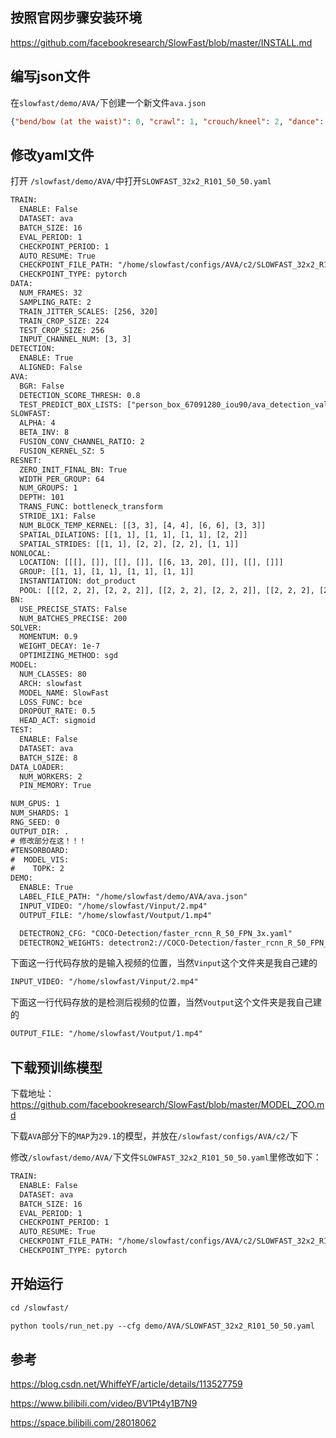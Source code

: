 ## 按照官网步骤安装环境

https://github.com/facebookresearch/SlowFast/blob/master/INSTALL.md

## 编写json文件

在`slowfast/demo/AVA/`下创建一个新文件`ava.json`

```json
{"bend/bow (at the waist)": 0, "crawl": 1, "crouch/kneel": 2, "dance": 3, "fall down": 4, "get up": 5, "jump/leap": 6, "lie/sleep": 7, "martial art": 8, "run/jog": 9, "sit": 10, "stand": 11, "swim": 12, "walk": 13, "answer phone": 14, "brush teeth": 15, "carry/hold (an object)": 16, "catch (an object)": 17, "chop": 18, "climb (e.g., a mountain)": 19, "clink glass": 20, "close (e.g., a door, a box)": 21, "cook": 22, "cut": 23, "dig": 24, "dress/put on clothing": 25, "drink": 26, "drive (e.g., a car, a truck)": 27, "eat": 28, "enter": 29, "exit": 30, "extract": 31, "fishing": 32, "hit (an object)": 33, "kick (an object)": 34, "lift/pick up": 35, "listen (e.g., to music)": 36, "open (e.g., a window, a car door)": 37, "paint": 38, "play board game": 39, "play musical instrument": 40, "play with pets": 41, "point to (an object)": 42, "press": 43, "pull (an object)": 44, "push (an object)": 45, "put down": 46, "read": 47, "ride (e.g., a bike, a car, a horse)": 48, "row boat": 49, "sail boat": 50, "shoot": 51, "shovel": 52, "smoke": 53, "stir": 54, "take a photo": 55, "text on/look at a cellphone": 56, "throw": 57, "touch (an object)": 58, "turn (e.g., a screwdriver)": 59, "watch (e.g., TV)": 60, "work on a computer": 61, "write": 62, "fight/hit (a person)": 63, "give/serve (an object) to (a person)": 64, "grab (a person)": 65, "hand clap": 66, "hand shake": 67, "hand wave": 68, "hug (a person)": 69, "kick (a person)": 70, "kiss (a person)": 71, "lift (a person)": 72, "listen to (a person)": 73, "play with kids": 74, "push (another person)": 75, "sing to (e.g., self, a person, a group)": 76, "take (an object) from (a person)": 77, "talk to (e.g., self, a person, a group)": 78, "watch (a person)": 79}
```

## 修改yaml文件

打开 `/slowfast/demo/AVA/`中打开`SLOWFAST_32x2_R101_50_50.yaml`

```html
TRAIN:
  ENABLE: False
  DATASET: ava
  BATCH_SIZE: 16
  EVAL_PERIOD: 1
  CHECKPOINT_PERIOD: 1
  AUTO_RESUME: True
  CHECKPOINT_FILE_PATH: "/home/slowfast/configs/AVA/c2/SLOWFAST_32x2_R101_50_50.pkl"  #path to pretrain model
  CHECKPOINT_TYPE: pytorch
DATA:
  NUM_FRAMES: 32
  SAMPLING_RATE: 2
  TRAIN_JITTER_SCALES: [256, 320]
  TRAIN_CROP_SIZE: 224
  TEST_CROP_SIZE: 256
  INPUT_CHANNEL_NUM: [3, 3]
DETECTION:
  ENABLE: True
  ALIGNED: False
AVA:
  BGR: False
  DETECTION_SCORE_THRESH: 0.8
  TEST_PREDICT_BOX_LISTS: ["person_box_67091280_iou90/ava_detection_val_boxes_and_labels.csv"]
SLOWFAST:
  ALPHA: 4
  BETA_INV: 8
  FUSION_CONV_CHANNEL_RATIO: 2
  FUSION_KERNEL_SZ: 5
RESNET:
  ZERO_INIT_FINAL_BN: True
  WIDTH_PER_GROUP: 64
  NUM_GROUPS: 1
  DEPTH: 101
  TRANS_FUNC: bottleneck_transform
  STRIDE_1X1: False
  NUM_BLOCK_TEMP_KERNEL: [[3, 3], [4, 4], [6, 6], [3, 3]]
  SPATIAL_DILATIONS: [[1, 1], [1, 1], [1, 1], [2, 2]]
  SPATIAL_STRIDES: [[1, 1], [2, 2], [2, 2], [1, 1]]
NONLOCAL:
  LOCATION: [[[], []], [[], []], [[6, 13, 20], []], [[], []]]
  GROUP: [[1, 1], [1, 1], [1, 1], [1, 1]]
  INSTANTIATION: dot_product
  POOL: [[[2, 2, 2], [2, 2, 2]], [[2, 2, 2], [2, 2, 2]], [[2, 2, 2], [2, 2, 2]], [[2, 2, 2], [2, 2, 2]]]
BN:
  USE_PRECISE_STATS: False
  NUM_BATCHES_PRECISE: 200
SOLVER:
  MOMENTUM: 0.9
  WEIGHT_DECAY: 1e-7
  OPTIMIZING_METHOD: sgd
MODEL:
  NUM_CLASSES: 80
  ARCH: slowfast
  MODEL_NAME: SlowFast
  LOSS_FUNC: bce
  DROPOUT_RATE: 0.5
  HEAD_ACT: sigmoid
TEST:
  ENABLE: False
  DATASET: ava
  BATCH_SIZE: 8
DATA_LOADER:
  NUM_WORKERS: 2
  PIN_MEMORY: True

NUM_GPUS: 1
NUM_SHARDS: 1
RNG_SEED: 0
OUTPUT_DIR: .
# 修改部分在这！！！
#TENSORBOARD:
#  MODEL_VIS:
#    TOPK: 2
DEMO:
  ENABLE: True
  LABEL_FILE_PATH: "/home/slowfast/demo/AVA/ava.json"
  INPUT_VIDEO: "/home/slowfast/Vinput/2.mp4"
  OUTPUT_FILE: "/home/slowfast/Voutput/1.mp4"

  DETECTRON2_CFG: "COCO-Detection/faster_rcnn_R_50_FPN_3x.yaml"
  DETECTRON2_WEIGHTS: detectron2://COCO-Detection/faster_rcnn_R_50_FPN_3x/137849458/model_final_280758.pkl
```

下面这一行代码存放的是输入视频的位置，当然`Vinput`这个文件夹是我自己建的
```html
INPUT_VIDEO: "/home/slowfast/Vinput/2.mp4"
```
下面这一行代码存放的是检测后视频的位置，当然`Voutput`这个文件夹是我自己建的
```html
OUTPUT_FILE: "/home/slowfast/Voutput/1.mp4"
```

## 下载预训练模型

下载地址：https://github.com/facebookresearch/SlowFast/blob/master/MODEL_ZOO.md

下载`AVA`部分下的`MAP`为`29.1`的模型，并放在`/slowfast/configs/AVA/c2/`下

修改`/slowfast/demo/AVA/`下文件`SLOWFAST_32x2_R101_50_50.yaml`里修改如下：
```html
TRAIN:
  ENABLE: False
  DATASET: ava
  BATCH_SIZE: 16
  EVAL_PERIOD: 1
  CHECKPOINT_PERIOD: 1
  AUTO_RESUME: True
  CHECKPOINT_FILE_PATH: "/home/slowfast/configs/AVA/c2/SLOWFAST_32x2_R101_50_50.pkl"  #path to pretrain model
  CHECKPOINT_TYPE: pytorch
```

## 开始运行

```html
cd /slowfast/

python tools/run_net.py --cfg demo/AVA/SLOWFAST_32x2_R101_50_50.yaml
```

## 参考

https://blog.csdn.net/WhiffeYF/article/details/113527759

https://www.bilibili.com/video/BV1Pt4y1B7N9

https://space.bilibili.com/28018062
